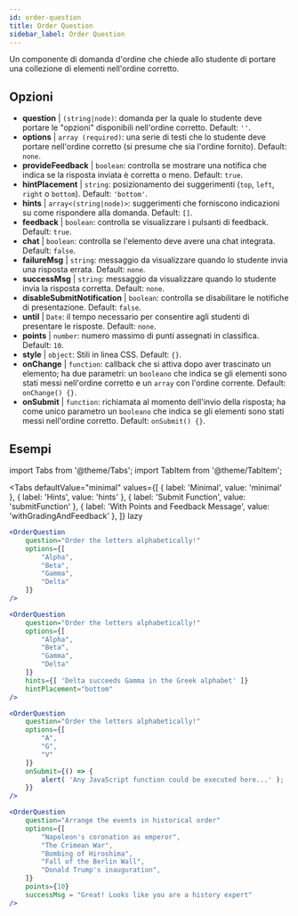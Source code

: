 ```yaml
---
id: order-question
title: Order Question
sidebar_label: Order Question
---
```


Un componente di domanda d'ordine che chiede allo studente di portare una collezione di elementi nell'ordine corretto.

## Opzioni

* __question__ | `(string|node)`: domanda per la quale lo studente deve portare le "opzioni" disponibili nell'ordine corretto. Default: `''`.
* __options__ | `array (required)`: una serie di testi che lo studente deve portare nell'ordine corretto (si presume che sia l'ordine fornito). Default: `none`.
* __provideFeedback__ | `boolean`: controlla se mostrare una notifica che indica se la risposta inviata è corretta o meno. Default: `true`.
* __hintPlacement__ | `string`: posizionamento dei suggerimenti (`top`, `left`, `right` o `bottom`). Default: `'bottom'`.
* __hints__ | `array<(string|node)>`: suggerimenti che forniscono indicazioni su come rispondere alla domanda. Default: `[]`.
* __feedback__ | `boolean`: controlla se visualizzare i pulsanti di feedback. Default: `true`.
* __chat__ | `boolean`: controlla se l'elemento deve avere una chat integrata. Default: `false`.
* __failureMsg__ | `string`: messaggio da visualizzare quando lo studente invia una risposta errata. Default: `none`.
* __successMsg__ | `string`: messaggio da visualizzare quando lo studente invia la risposta corretta. Default: `none`.
* __disableSubmitNotification__ | `boolean`: controlla se disabilitare le notifiche di presentazione. Default: `false`.
* __until__ | `Date`: il tempo necessario per consentire agli studenti di presentare le risposte. Default: `none`.
* __points__ | `number`: numero massimo di punti assegnati in classifica. Default: `10`.
* __style__ | `object`: Stili in linea CSS. Default: `{}`.
* __onChange__ | `function`: callback che si attiva dopo aver trascinato un elemento; ha due parametri: un `booleano` che indica se gli elementi sono stati messi nell'ordine corretto e un `array` con l'ordine corrente. Default: `onChange() {}`.
* __onSubmit__ | `function`: richiamata al momento dell'invio della risposta; ha come unico parametro un `booleano` che indica se gli elementi sono stati messi nell'ordine corretto. Default: `onSubmit() {}`.


## Esempi

import Tabs from '@theme/Tabs';
import TabItem from '@theme/TabItem';

<Tabs
    defaultValue="minimal"
    values={[
        { label: 'Minimal', value: 'minimal' },
        { label: 'Hints', value: 'hints' },
        { label: 'Submit Function', value: 'submitFunction' },
        { label: 'With Points and Feedback Message', value: 'withGradingAndFeedback' },
    ]}
    lazy
>

<TabItem value="minimal">

```jsx live
<OrderQuestion
    question="Order the letters alphabetically!"
    options={[
        "Alpha",
        "Beta",
        "Gamma",
        "Delta"
    ]}
/>
```
</TabItem>

<TabItem value="hints">

```jsx live
<OrderQuestion
    question="Order the letters alphabetically!"
    options={[
        "Alpha",
        "Beta",
        "Gamma",
        "Delta"
    ]}
    hints={[ 'Delta succeeds Gamma in the Greek alphabet' ]}
    hintPlacement="bottom"
/>
```
</TabItem>

<TabItem value="submitFunction">

```jsx live
<OrderQuestion
    question="Order the letters alphabetically!"
    options={[
        "A",
        "G",
        "V"
    ]}
    onSubmit={() => {
        alert( 'Any JavaScript function could be executed here...' );
    }}
/>
```
</TabItem>

<TabItem value="withGradingAndFeedback">

```jsx live
<OrderQuestion
    question="Arrange the events in historical order"
    options={[
        "Napoleon's coronation as emperor",
        "The Crimean War",
        "Bombing of Hiroshima",
        "Fall of the Berlin Wall",
        "Donald Trump's inauguration",
    ]}
    points={10}
    successMsg = "Great! Looks like you are a history expert"
/>
```
</TabItem>

</Tabs>
